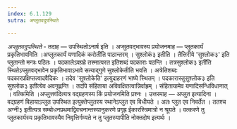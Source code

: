 ```yaml
---
index: 6.1.129
sutra: अप्लुतवदुपस्थिते

---
```

_अप्लुतवदुपस्थिते_ - तदाह — उपस्थितोऽनार्ष इति । अप्सुतवद्भावस्य प्रयोजनमाह — प्लुतकार्यं प्रकृतिभावमिति ।अप्लुतकार्यं यणादिकं करोती॑ति पाठान्तरम् । सुश्लोकं३ इतीति । तैत्तिरीये 'सुश्लोक३' इति प्लुतान्तो मन्त्रः पठितः । पदकालेऽवग्रहे तस्मात्परत इतिशब्दं पदकाराः पठन्ति । तत्रसुश्लोक३ इती॑ति स्थितेऽप्लुतवद्भावेन प्रकृतिभावाऽभावे सत्याद्गुणे सुश्लोकेतीति भवति । अत्रेतिशब्दः पदकारप्रक्षिप्तत्वादवैदिकः । तदेव 'सुश्लोकेति' इत्युदाहरणं भाष्ये स्थितम् । पदकारास्तुसुश्लोक३ इति सुश्लोक३ इती॑त्येव अवगृह्णन्ति । तदपि संहिताया अविवक्षितत्वान्निर्वाह्रम् । संहितायामेव यणादिसन्धिविधानात् । वत्किमिति ।अप्लुत्तव॑दित्यत्र वद्ग्रहणस्य किं प्रयोजनमिति प्रश्नः । उत्तरमाह — अप्लुत इत्यादिना । वद्ग्रहणं विहायाऽप्लुत उपस्थित इत्युक्तेप्लुतस्य स्थानेऽप्लुत एव विधीयते । अतः प्लुत एव निवर्तेत । ततश्च अग्नी३ इतीत्यत्र सम्बोधनप्रथमाद्विवचनान्तस्यानुकरणे प्रगृह्र ईकारस्त्रिमात्रो न श्रूयते । वत्करणे तु प्लुतकार्यस्य प्रकृतिभावस्यैव निवृत्तिर्गम्यते न तु प्लुतस्यापीति नोक्तदोष इत्यर्थः ।